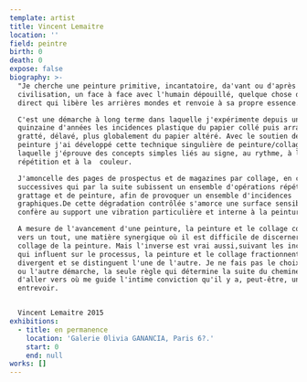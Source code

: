 ```yaml
---
template: artist
title: Vincent Lemaitre
location: ''
field: peintre
birth: 0
death: 0
expose: false
biography: >-
  "Je cherche une peinture primitive, incantatoire, da'vant ou d'après la
  civilisation, un face à face avec l'humain dépouillé, quelque chose de brut et
  direct qui libère les arrières mondes et renvoie à sa propre essence.

  C'est une démarche à long terme dans laquelle j'expérimente depuis une
  quinzaine d'années les incidences plastique du papier collé puis arraché,
  gratté, délavé, plus globalement du papier altéré. Avec le soutien de la
  peinture j'ai développé cette technique singulière de peinture/collage dans
  laquelle j'éprouve des concepts simples liés au signe, au rythme, à la
  répétition et à la  couleur.

  J'amoncelle des pages de prospectus et de magazines par collage, en couches
  successives qui par la suite subissent un ensemble d'opérations répétées de
  grattage et de peinture, afin de provoquer un ensemble d'incidences
  graphiques.De cette dégradation contrôlée s'amorce une surface sensible qui
  confère au support une vibration particulière et interne à la peinture.

  A mesure de l'avancement d'une peinture, la peinture et le collage converge
  vers un tout, une matière synergique où il est difficile de discerner le
  collage de la peinture. Mais l'inverse est vrai aussi,suivant les inclinations
  qui influent sur le processus, la peinture et le collage fractionnent,
  divergent et se distinguent l'une de l'autre. Je ne fais pas le choix de l'une
  ou l'autre démarche, la seule règle qui détermine la suite du cheminement est
  d'aller vers où me guide l'intime conviction qu'il y a, peut-être, une suite à
  entrevoir.


  Vincent Lemaitre 2015
exhibitions:
  - title: en permanence
    location: 'Galerie 0livia GANANCIA, Paris 6?.'
    start: 0
    end: null
works: []
---
```


